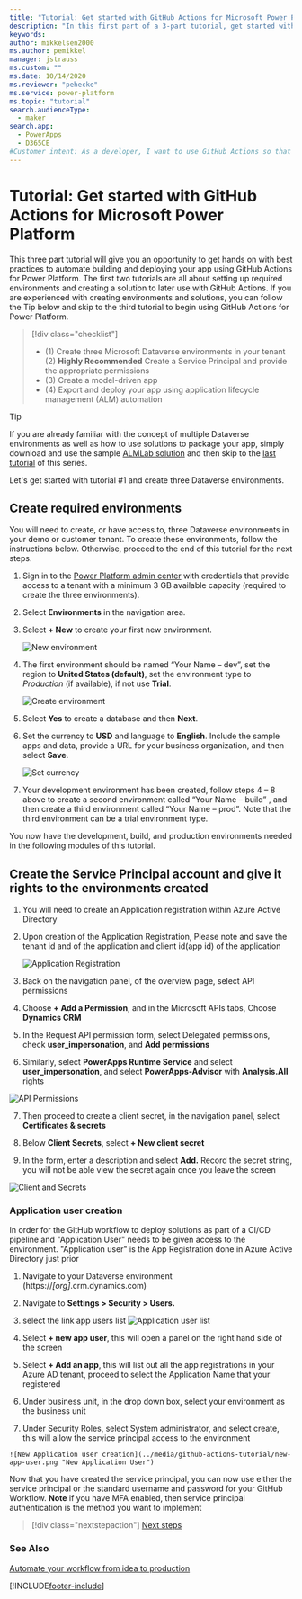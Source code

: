```yaml
---
title: "Tutorial: Get started with GitHub Actions for Microsoft Power Platform | Microsoft Docs"
description: "In this first part of a 3-part tutorial, get started with GitHub Actions for Microsoft Power Platform by creating three environments for use in the other tutorials."
keywords: 
author: mikkelsen2000
ms.author: pemikkel
manager: jstrauss
ms.custom: ""
ms.date: 10/14/2020
ms.reviewer: "pehecke"
ms.service: power-platform
ms.topic: "tutorial"
search.audienceType: 
  - maker
search.app: 
  - PowerApps
  - D365CE
#Customer intent: As a developer, I want to use GitHub Actions so that my solution builds and deployment will be automated.
---
```


# Tutorial: Get started with GitHub Actions for Microsoft Power Platform

This three part tutorial will give you an opportunity to get hands on with best practices to automate building and deploying your app using GitHub Actions for Power Platform. The first two tutorials are all about setting up required environments and creating a solution to later use with GitHub Actions. If you are experienced with creating environments and solutions, you can follow the Tip below and skip to the third tutorial to begin using GitHub Actions for Power Platform.

> [!div class="checklist"]
> * (1) Create three Microsoft Dataverse environments in your tenant
>   (2) **Highly Recommended** Create a Service Principal and provide the appropriate permissions 
> * (3) Create a model-driven app
> * (4) Export and deploy your app using application lifecycle management (ALM) automation

> [!TIP]
> If you are already familiar with the concept of multiple Dataverse environments as well as how to use solutions to package your app, simply download and use the sample [ALMLab solution](https://github.com/microsoft/powerplatform-actions-lab/blob/main/solutions/ALMLab_1_0_0_1.zip) and then skip to the [last tutorial](github-actions-deploy.md) of this series.

Let's get started with tutorial #1 and create three Dataverse environments.

## Create required environments

You will need to create, or have access to, three Dataverse environments in your demo or customer tenant. To create these environments, follow the instructions below. Otherwise, proceed to the end of this tutorial for the next steps.

1. Sign in to the [Power Platform admin center](https://admin.powerplatform.microsoft.com/) with credentials that provide access to a tenant with a minimum 3 GB available capacity (required to create the three environments).

2. Select **Environments** in the navigation area.

3. Select **+ New** to create your first new environment.

    ![New environment](../media/github-actions-tutorial/gh-lab-0.10.png "New environment")

4. The first environment should be named “Your Name – dev”, set the region to **United States (default)**, set the environment type to *Production* (if available),  if not use **Trial**.

    ![Create environment](../media/github-actions-tutorial/gh-lab-0.50.png "Create environment")

5. Select **Yes** to create a database and then **Next**.

6. Set the currency to **USD** and language to **English**. Include the sample apps and data, provide a URL for your business organization, and then select **Save**.

    ![Set currency](../media/github-actions-tutorial/gh-lab-0.80.png "Set currency")

7. Your development environment has been created, follow steps 4 – 8 above to create a second environment called “Your Name – build” , and then create a third environment called “Your Name – prod”. Note that the third environment can be a trial environment type.

You now have the development, build, and production environments needed in the following modules of this tutorial.

## Create the Service Principal account and give it rights to the environments created

1. You will need to create an Application registration within Azure Active Directory 

2. Upon creation of the Application Registration, Please note and save the tenant id and of the application and client id(app id) of the application

    ![Application Registration](../media/github-actions-tutorial/App-registration.png "Application Registration")

3. Back on the navigation panel, of the overview page, select API permissions

4. Choose **+ Add a Permission**, and in the Microsoft APIs tabs, Choose **Dynamics CRM**

5.  In the Request API permission form, select Delegated permissions, check **user_impersonation**, and **Add permissions**

6.  Similarly, select **PowerApps Runtime Service** and select **user_impersonation**, and select **PowerApps-Advisor** with **Analysis.All** rights 

  ![API Permissions](../media/github-actions-tutorial/API-Permissions.png "API Permissions")

7. Then proceed to create a client secret, in the navigation panel, select **Certificates & secrets**

8. Below **Client Secrets**, select **+ New client secret**

9.  In the form, enter a description and select **Add.** Record the secret string, you will not be able view the secret again once you leave the screen

  ![Client and Secrets](../media/github-actions-tutorial/clients-and-secrets.png "Client and Secrets")

 ###  Application user creation
 In order for the GitHub workflow to deploy solutions as part of a CI/CD pipeline and "Application User" needs to be given access to the environment. "Application user" is the App Registration done in Azure Active Directory just prior

  1. Navigate to your Dataverse environment (https://*[org]*.crm.dynamics.com)

  2. Navigate to **Settings > Security > Users.**

  3. select the link app users list
    ![Application user list](../media/github-actions-tutorial/App-user-link.png "Application User List link")
  
  4. Select **+ new app user**, this will open a panel on the right hand side of the screen

  5. Select **+ Add an app**, this will list out all the app registrations in your Azure AD tenant, proceed to select the Application Name that your registered

  6. Under business unit, in the drop down box, select your environment as the business unit

  7. Under Security Roles, select System administrator, and select create, this will allow the service principal access to the environment

    ![New Application user creation](../media/github-actions-tutorial/new-app-user.png "New Application User")


Now that you have created the service principal, you can now use either the service principal or the standard username and password for your GitHub Workflow. **Note** if you have MFA enabled, then service principal authentication is the method you want to implement




> [!div class="nextstepaction"]
> [Next steps](./github-actions-build.md)

### See Also

[Automate your workflow from idea to production](https://github.com/features/actions)


[!INCLUDE[footer-include](../../includes/footer-banner.md)]